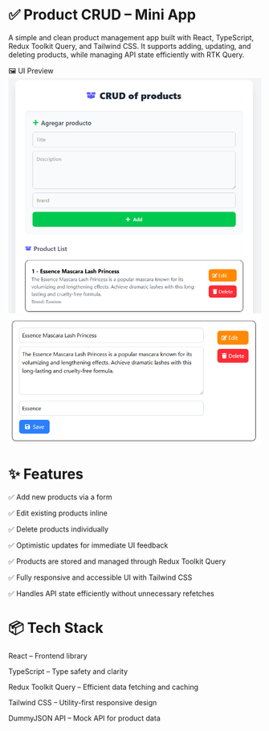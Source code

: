# ✅ Product CRUD – Mini App

A simple and clean product management app built with React, TypeScript, Redux Toolkit Query, and Tailwind CSS. It supports adding, updating, and deleting products, while managing API state efficiently with RTK Query.

🖼 UI Preview
![Product-CRUD](/public/image1.png)
![Edit-Product-CRUD](/public/image.png)

# ✨ Features

✅ Add new products via a form

✅ Edit existing products inline

✅ Delete products individually

✅ Optimistic updates for immediate UI feedback

✅ Products are stored and managed through Redux Toolkit Query

✅ Fully responsive and accessible UI with Tailwind CSS

✅ Handles API state efficiently without unnecessary refetches

# 📦 Tech Stack

React – Frontend library

TypeScript – Type safety and clarity

Redux Toolkit Query – Efficient data fetching and caching

Tailwind CSS – Utility-first responsive design

DummyJSON API – Mock API for product data
